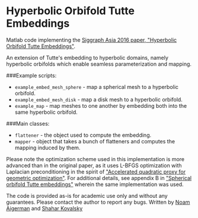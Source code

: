 # Hyperbolic Orbifold Tutte Embeddings

Matlab code implementing the [Siggraph Asia 2016 paper, "Hyperbolic Orbifold Tutte Embeddings"](https://noamaig.github.io/html/projects/hyperbolic/hyperbolic_low.pdf).

An extension of Tutte's embedding to hyperbolic domains, namely hyperbolic orbifolds which enable seamless parameterization and mapping.


###Example scripts:
- `example_embed_mesh_sphere` - map a spherical mesh to a hyperbolic orbifold.
- `example_embed_mesh_disk` - map a disk mesh to a hyperbolic orbifold.
- `example_map` - map meshes to one another by embedding both into the same hyperbolic orbifold.

###Main classes:
- `flattener` - the object used to compute the embedding. 
- `mapper` - object that takes a bunch of flatteners and computes the mapping induced by them.

Please note the optimization scheme used in this implementation is more advanced than in the original paper, as it uses L-BFGS optimization with Laplacian preconditioning in the spirit of ["Accelerated quadratic proxy for geometric optimization"](https://dl.acm.org/citation.cfm?id=2925920). For additional details, see appendix B in ["Spherical orbifold Tutte embeddings"](https://dl.acm.org/citation.cfm?id=3073615) wherein the same implementation was used.

The code is provided as-is for academic use only and without any guarantees. Please contact the author to report any bugs.
Written by [Noam Aigerman](https://noamaig.github.io/) and [Shahar Kovalsky](https://github.com/shaharkov)

 